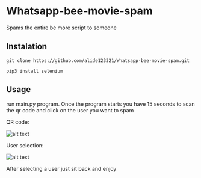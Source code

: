 # Whatsapp-bee-movie-spam

Spams the entire be more script to someone

## Instalation

```
git clone https://github.com/alide123321/Whatsapp-bee-movie-spam.git

pip3 install selenium
```

## Usage

run main.py program. Once the program starts you have 15 seconds to scan the qr code and click on the user you want to spam

QR code:

![alt text](https://qph.fs.quoracdn.net/main-qimg-81a472b5eb69e75c6333f0070ccef3bd)

User selection:

![alt text](https://3.bp.blogspot.com/-MygS0QXN_HE/VYu_NQfXMbI/AAAAAAAAE-I/NLPqibAU368/w1200-h630-p-k-no-nu/whatsapp-web2.jpg)

After selecting a user just sit back and enjoy
